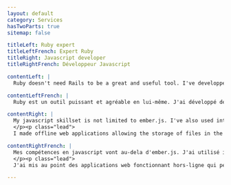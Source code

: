 ```yaml
---
layout: default
category: Services
hasTwoParts: true
sitemap: false

titleLeft: Ruby expert
titleLeftFrench: Expert Ruby
titleRight: Javascript developer
titleRightFrench: Développeur Javascript

contentLeft: |
  Ruby doesn't need Rails to be a great and useful tool. I've developped applications in lighter frameworks such as Sinatra when Rails was not necessary, as well as many command-line utilies over the years. I've also develloped several iOS applications with RubyMotion.

contentLeftFrench: |
  Ruby est un outil puissant et agréable en lui-même. J'ai développé des applications web avec Sinatra pour les projets où Rails n'étais pas la solution la plus adaptée. J'ai également mis au point plusieurs utilitaires pour ligne de commande au fil des années. Enfin, j'ai réalisé des applications iOS avec RubyMotion.

contentRight: |
  My javascript skillset is not limited to ember.js. I've also used intensively jQuery, programmed in other frameworks such as Backbone.js or Angular.js, and developped real-time features with technologies such as websockets or server-side events.
  </p><p class="lead">
  I made offline web applications allowing the storage of files in the browser, and also server-side applications and tools with node.js.

contentRightFrench: |
  Mes compétences en javascript vont au-dela d'ember.js. J'ai utilisé intensivement jQuery ainsi que d'autres frameworks tels que Backbone.js ou Angular.js, ainsi que développé des applications avec des fonctionnalités temps-réel utilisant les websockets ou les server-side events.
  </p><p class="lead">
  J'ai mis au point des applications web fonctionnant hors-ligne qui permettaient de stocker des fichiers dans la mémoire du navigateur, et pour finir des applications serveur avec node.js

---
```

